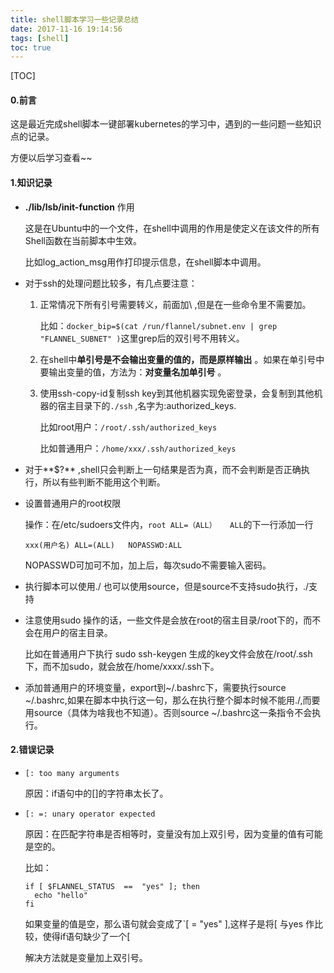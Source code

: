 ```yaml
---
title: shell脚本学习一些记录总结
date: 2017-11-16 19:14:56
tags: [shell]
toc: true
---
```


[TOC]

#### 0.前言

这是最近完成shell脚本一键部署kubernetes的学习中，遇到的一些问题一些知识点的记录。

方便以后学习查看~~

#### 1.知识记录

- **./lib/lsb/init-function** 作用

  这是在Ubuntu中的一个文件，在shell中调用的作用是使定义在该文件的所有Shell函数在当前脚本中生效。

  比如log_action_msg用作打印提示信息，在shell脚本中调用。

- 对于ssh的处理问题比较多，有几点要注意：

  1. 正常情况下所有引号需要转义，前面加\\ ,但是在一些命令里不需要加。

     比如：`docker_bip=$(cat /run/flannel/subnet.env | grep "FLANNEL_SUBNET" )`这里grep后的双引号不用转义。 

  2. 在shell中**单引号是不会输出变量的值的，而是原样输出** 。如果在单引号中要输出变量的值，方法为：**对变量名加单引号** 。

  3. 使用ssh-copy-id复制ssh key到其他机器实现免密登录，会复制到其他机器的宿主目录下的`./ssh` ,名字为:authorized_keys.

     比如root用户：`/root/.ssh/authorized_keys`

     比如普通用户：`/home/xxx/.ssh/authorized_keys` 

- 对于**$?** ,shell只会判断上一句结果是否为真，而不会判断是否正确执行，所以有些判断不能用这个判断。

- 设置普通用户的root权限

  操作：在/etc/sudoers文件内，`root ALL=（ALL）	ALL`的下一行添加一行

  `xxx(用户名)	ALL=(ALL)	NOPASSWD:ALL` 

  NOPASSWD可加可不加，加上后，每次sudo不需要输入密码。

- 执行脚本可以使用./ 也可以使用source，但是source不支持sudo执行，./支持

- 注意使用sudo 操作的话，一些文件是会放在root的宿主目录/root下的，而不会在用户的宿主目录。

  比如在普通用户下执行 sudo ssh-keygen 生成的key文件会放在/root/.ssh下，而不加sudo，就会放在/home/xxxx/.ssh下。

- 添加普通用户的环境变量，export到~/.bashrc下，需要执行source ~/.bashrc,如果在脚本中执行这一句，那么在执行整个脚本时候不能用./,而要用source（具体为啥我也不知道）。否则source ~/.bashrc这一条指令不会执行。

#### 2.错误记录

- `[: too many arguments`

  原因：if语句中的[]的字符串太长了。

- `[: =: unary operator expected`

  原因：在匹配字符串是否相等时，变量没有加上双引号，因为变量的值有可能是空的。

  比如：

  ```shell
  if [ $FLANNEL_STATUS  ==  "yes" ]; then
  	echo "hello"
  fi
  ```

  如果变量的值是空，那么语句就会变成了`[ = "yes" ],这样子是将[ 与yes 作比较，使得if语句缺少了一个[

  解决方法就是变量加上双引号。

  ​